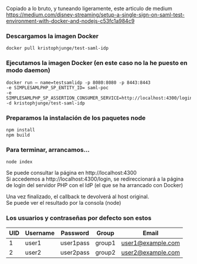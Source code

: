 Copiado a lo bruto, y tuneando ligeramente, este articulo de medium  
https://medium.com/disney-streaming/setup-a-single-sign-on-saml-test-environment-with-docker-and-nodejs-c53fc1a984c9

### Descargamos la imagen Docker
```shell
docker pull kristophjunge/test-saml-idp
```

### Ejecutamos la imagen Docker (en este caso no la he puesto en modo daemon)
```shell
docker run — name=testsamlidp -p 8080:8080 -p 8443:8443 
-e SIMPLESAMLPHP_SP_ENTITY_ID= saml-poc 
-e SIMPLESAMLPHP_SP_ASSERTION_CONSUMER_SERVICE=http://localhost:4300/login/callback 
-d kristophjunge/test-saml-idp
```

### Preparamos la instalación de los paquetes node
```shell
npm install 
npm build
```

### Para terminar, arrancamos...
```shell
node index
```

Se puede consultar la página en http://localhost:4300  
Si accedemos a http://localhost:4300/login, se redireccionará a la página de login del servidor PHP con el IdP (el que se ha arrancado con Docker)

Una vez finalizado, el callback te devolverá al host original.  
Se puede ver el resultado por la consola (node)



### Los usuarios y contraseñas por defecto son estos
| UID | Username | Password  | Group  |       Email       |
|-----|----------|-----------|--------|-------------------|
|  1  |  user1   | user1pass | group1 | user1@example.com |
|  2  |  user2   | user2pass | group2 | user2@example.com |

